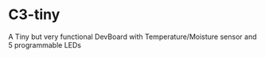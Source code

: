 # C3-tiny
A Tiny but very functional DevBoard with Temperature/Moisture sensor and 5 programmable LEDs
